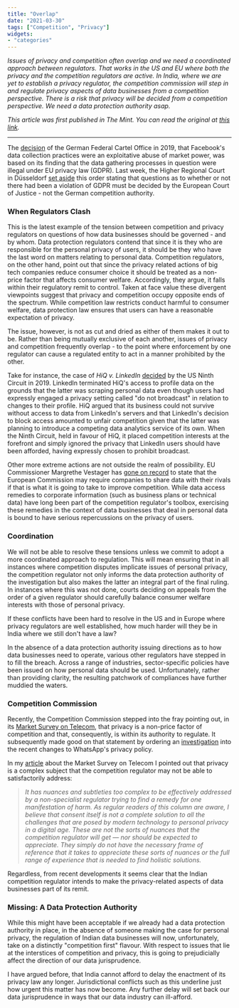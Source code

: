 ```yaml
---
title: "Overlap"
date: "2021-03-30"
tags: ["Competition", "Privacy"]
widgets: 
- "categories"
---
```


*Issues of privacy and competition often overlap and we need a coordinated approach between regulators. That works in the US and EU where both the privacy and the competition regulators are active. In India, where we are yet to establish a privacy regulator, the competition commission will step in and regulate privacy aspects of data businesses from a competition perspective. There is a risk that privacy will be decided from a competition perspective. We need a data protection authority asap.*
<!--more-->

*This article was first published in The Mint. You can read the original at [this link](https://www.livemint.com/opinion/columns/privacy-must-not-be-diluted-at-the-altar-of-competition-11617119152799.html).*

---

The [decision](https://www.bundeskartellamt.de/SharedDocs/Meldung/EN/Pressemitteilungen/2019/07_02_2019_Facebook.html?nn=3591568) of the German Federal Cartel Office in 2019, that Facebook's data collection practices were an exploitative abuse of market power, was based on its finding that the data gathering processes in question were illegal under EU privacy law (GDPR). Last week, the Higher Regional Court in Düsseldorf [set aside](https://www.olg-duesseldorf.nrw.de/behoerde/presse/Presse_aktuell/20210324_PM_Facebook2/index.php) this order stating that questions as to whether or not there had been a violation of GDPR must be decided by the European Court of Justice - not the German competition authority.

### When Regulators Clash

This is the latest example of the tension between competition and privacy regulators on questions of how data businesses should be governed - and by whom. Data protection regulators contend that since it is they who are responsible for the personal privacy of users, it should be they who have the last word on matters relating to personal data. Competition regulators, on the other hand, point out that since the privacy related actions of big tech companies reduce consumer choice it should be treated as a non-price factor that affects consumer welfare. Accordingly, they argue, it falls within their regulatory remit to control. Taken at face value these divergent viewpoints suggest that privacy and competition occupy opposite ends of the spectrum. While competition law restricts conduct harmful to consumer welfare, data protection law ensures that users can have a reasonable expectation of privacy.

The issue, however, is not as cut and dried as either of them makes it out to be. Rather than being mutually exclusive of each another, issues of privacy and competition frequently overlap - to the point where enforcement by one regulator can cause a regulated entity to act in a manner prohibited by the other.

Take for instance, the case of *HiQ v. LinkedIn* [decided](https://law.justia.com/cases/federal/appellate-courts/ca9/17-16783/17-16783-2019-09-09.html) by the US Ninth Circuit in 2019. LinkedIn terminated HiQ's access to profile data on the grounds that the latter was scraping personal data even though users had expressly engaged a privacy setting called "do not broadcast" in relation to changes to their profile. HiQ argued that its business could not survive without access to data from LinkedIn's servers and that LinkedIn's decision to block access amounted to unfair competition given that the latter was planning to introduce a competing data analytics service of its own. When the Ninth Circuit, held in favour of HiQ, it placed competition interests at the forefront and simply ignored the privacy that LinkedIn users should have been afforded, having expressly chosen to prohibit broadcast.

Other more extreme actions are not outside the realm of possibility. EU Commissioner Margrethe Vestager has [gone on record](https://wayback.archive-it.org/12090/20191129202059/https://ec.europa.eu/commission/commissioners/2014-2019/vestager/announcements/defending-competition-digitised-world_en) to state that the European Commission may require companies to share data with their rivals if that is what it is going to take to improve competition. While data access remedies to corporate information (such as business plans or technical data) have long been part of the competition regulator's toolbox, exercising these remedies in the context of data businesses that deal in personal data is bound to have serious repercussions on the privacy of users.

### Coordination

We will not be able to resolve these tensions unless we commit to adopt a more coordinated approach to regulation. This will mean ensuring that in all instances where competition disputes implicate issues of personal privacy, the competition regulator not only informs the data protection authority of the investigation but also makes the latter an integral part of the final ruling. In instances where this was not done, courts deciding on appeals from the order of a given regulator should carefully balance consumer welfare interests with those of personal privacy.

If these conflicts have been hard to resolve in the US and in Europe where privacy regulators are well established, how much harder will they be in India where we still don't have a law?

In the absence of a data protection authority issuing directions as to how data businesses need to operate, various other regulators have stepped in to fill the breach. Across a range of industries, sector-specific policies have been issued on how personal data should be used. Unfortunately, rather than providing clarity, the resulting patchwork of compliances have further muddied the waters.

### Competition Commission

Recently, the Competition Commission stepped into the fray pointing out, in its [Market Survey on Telecom](https://www.cci.gov.in/sites/default/files/whats_newdocument/Market-Study-on-the-Telecom-Sector-In-India.pdf), that privacy is a non-price factor of competition and that, consequently, is within its authority to regulate. It subsequently made good on that statement by ordering an [investigation](https://techcrunch.com/2021/03/24/india-antitrust-body-orders-investigation-into-whatsapp-privacy-policy-changes/) into the recent changes to WhatsApp's privacy policy.

In my [article](/10/february/2021/competition-in-telecoms/) about the Market Survey on Telecom I pointed out that privacy is a complex subject that the competition regulator may not be able to satisfactorily address:

> *It has nuances and subtleties too complex to be effectively addressed by a non-specialist regulator trying to find a remedy for one manifestation of harm. As regular readers of this column are aware, I believe that consent itself is not a complete solution to all the challenges that are posed by modern technology to personal privacy in a digital age. These are not the sorts of nuances that the competition regulator will get — nor should be expected to appreciate. They simply do not have the necessary frame of reference that it takes to appreciate these sorts of nuances or the full range of experience that is needed to find holistic solutions.*

Regardless, from recent developments it seems clear that the Indian competition regulator intends to make the privacy-related aspects of data businesses part of its remit.

### Missing: A Data Protection Authority

While this might have been acceptable if we already had a data protection authority in place, in the absence of someone making the case for personal privacy, the regulation of Indian data businesses will now, unfortunately, take on a distinctly "competition first" flavour. With respect to issues that lie at the interstices of competition and privacy, this is going to prejudicially affect the direction of our data jurisprudence.

I have argued before, that India cannot afford to delay the enactment of its privacy law any longer. Jurisdictional conflicts such as this underline just how urgent this matter has now become. Any further delay will set back our data jurisprudence in ways that our data industry can ill-afford.
